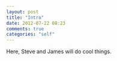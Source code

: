 ```yaml
---
layout: post
title: "Intro"
date: 2012-07-22 08:23
comments: true
categories: "self"
---
```


Here, Steve and James will do cool things.
